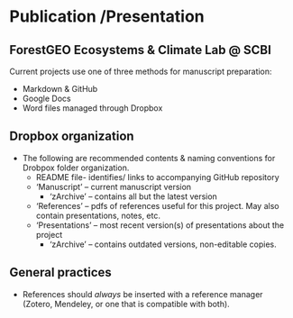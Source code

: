# Publication /Presentation
## ForestGEO Ecosystems & Climate Lab @ SCBI

Current projects use one of three methods for manuscript preparation:
- Markdown & GitHub 
- Google Docs 
- Word files managed through Dropbox

## Dropbox organization
- The following are recommended contents & naming conventions for Drobpox folder organization.
  - README file- identifies/ links to accompanying GitHub repository 
  - ‘Manuscript’ – current manuscript version
     - ‘zArchive’ – contains all but the latest version
  - ‘References’ – pdfs of references useful for this project. May also contain presentations, notes, etc.
  - ‘Presentations’ – most recent version(s) of presentations about the project 
     - ‘zArchive’ – contains outdated versions, non-editable copies.

## General practices
- References should *always* be inserted with a reference manager (Zotero, Mendeley, or one that is compatible with both).

